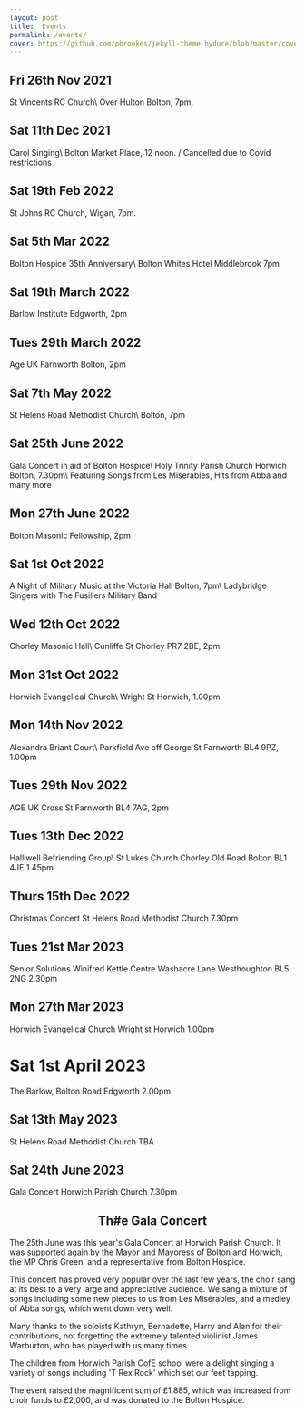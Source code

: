 ```yaml
---
layout: post
title:  Events
permalink: /events/
cover: https://github.com/pbrookes/jekyll-theme-hydure/blob/master/cover.jpg?raw=tru
---
```

                     
## Fri 26th Nov 2021    
St Vincents RC Church\\
Over Hulton Bolton, 7pm.
                 
## Sat 11th Dec 2021
Carol Singing\\
Bolton Market Place, 12 noon. /   Cancelled due to Covid restrictions

## Sat 19th Feb 2022
St Johns RC Church, Wigan, 7pm.
   
## Sat 5th Mar 2022
Bolton Hospice 35th Anniversary\\
Bolton Whites Hotel Middlebrook 7pm

## Sat 19th March  2022
Barlow Institute Edgworth, 2pm
   
## Tues 29th March  2022
Age UK Farnworth Bolton, 2pm
   
## Sat 7th May 2022
St Helens Road Methodist Church\\
Bolton, 7pm
   
## Sat 25th June 2022
Gala Concert in aid of Bolton Hospice\\
Holy Trinity Parish Church Horwich Bolton, 7.30pm\\
Featuring Songs from Les Miserables, Hits from Abba and many more
   
## Mon 27th June 2022
Bolton Masonic Fellowship, 2pm

## Sat 1st Oct 2022
A Night of Military Music at the Victoria Hall Bolton, 7pm\\
Ladybridge Singers with The Fusiliers Military Band
   
## Wed 12th Oct 2022
Chorley Masonic Hall\\
Cunliffe St Chorley PR7 2BE, 2pm
   
## Mon 31st Oct 2022
Horwich Evangelical Church\\
Wright St Horwich, 1.00pm
    
## Mon 14th Nov 2022
Alexandra Briant Court\\
Parkfield Ave off George St Farnworth BL4 9PZ, 1.00pm
   
## Tues 29th Nov 2022
AGE UK Cross St Farnworth BL4 7AG, 2pm
 
## Tues 13th Dec 2022
Halliwell Befriending Group\\
St Lukes Church Chorley Old Road Bolton BL1 4JE 1.45pm

## Thurs 15th Dec 2022
Christmas Concert St Helens Road Methodist Church 7.30pm

## Tues 21st Mar 2023
Senior Solutions Winifred Kettle Centre
Washacre Lane Westhoughton BL5 2NG 2.30pm

## Mon 27th Mar 2023
Horwich Evangelical Church Wright st Horwich 1.00pm

# Sat 1st April 2023
The Barlow, Bolton Road Edgworth 2.00pm

## Sat 13th May 2023
St Helens Road Methodist Church TBA

## Sat 24th June 2023
Gala Concert Horwich Parish Church 7.30pm

<h2 style="text-align: center;">Th#e Gala Concert</h2>
The 25th June was this year's Gala Concert at Horwich Parish Church. It was supported again by the Mayor and Mayoress of Bolton and Horwich, the MP Chris Green, and a representative from Bolton Hospice.
  
This concert has proved very popular over the last few years, the choir sang at its best to a very large and appreciative audience. We sang a mixture of songs including some new pieces to us from Les Misérables, and a medley of Abba songs, which went down very well.

Many thanks to the soloists Kathryn, Bernadette, Harry and Alan for their contributions, not forgetting the extremely talented violinist James Warburton, who has played with us many times.

The children from Horwich Parish CofE school were a delight singing a variety of songs including 'T Rex Rock' which set our feet tapping.

The event raised the magnificent sum of £1,885, which was increased from choir funds to £2,000, and was donated to the Bolton Hospice.
